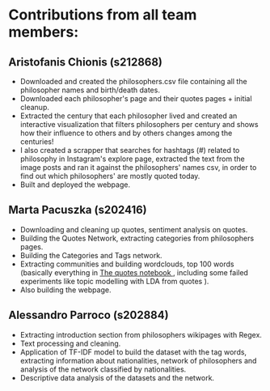 # Contributions from all team members:

## Aristofanis Chionis (s212868)

- Downloaded and created the philosophers.csv file containing all the philosopher names and birth/death dates.
- Downloaded each philosopher's page and their quotes pages + initial cleanup. 
- Extracted the century that each philosopher lived and created an interactive visualization that filters philosophers per century and shows how their influence to others and by others changes among the centuries!
- I also created a scrapper that searches for hashtags (#) related to philosophy in Instagram's explore page, extracted the text from the image posts and ran it against the philosophers' names csv, in order to find out which philosophers' are mostly quoted today.
- Built and deployed the webpage.

## Marta Pacuszka (s202416)

- Downloading and cleaning up quotes, sentiment analysis on quotes.              
- Building the Quotes Network, extracting categories from philosophers pages.
- Building the Categories and Tags network.
- Extracting communities and building wordclouds, top 100 words (basically everything in <a target="_blank" rel="noreferrer" href="https://github.com/aristofanischionis/PhilosophersPageNotebook/blob/main/FinalQuotesNotebook.ipynb">The quotes notebook </a>, including some failed experiments like topic modelling with LDA from quotes ). 
- Also building the webpage.

## Alessandro Parroco (s202884)

- Extracting introduction section from philosophers wikipages with Regex.
- Text processing and cleaning.
- Application of TF-IDF model to build the dataset with the tag words, extracting information about nationalities, network of philosophers and analysis of the network classified by nationalities. 
- Descriptive data analysis of the datasets and the network.